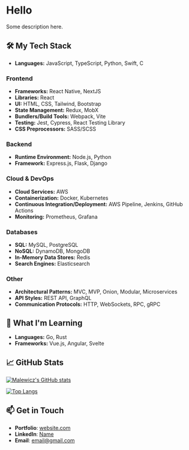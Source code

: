 # Hello

Some description here.

## 🛠️ My Tech Stack

- **Languages:** JavaScript, TypeScript, Python, Swift, C

### Frontend

- **Frameworks:** React Native, NextJS
- **Libraries:** React
- **UI:** HTML, CSS, Tailwind, Bootstrap
- **State Management:** Redux, MobX
- **Bundlers/Build Tools:** Webpack, Vite
- **Testing:** Jest, Cypress, React Testing Library
- **CSS Preprocessors:** SASS/SCSS

### Backend

- **Runtime Environment:** Node.js, Python
- **Framework:** Express.js, Flask, Django

### Cloud & DevOps

- **Cloud Services:** AWS
- **Containerization:** Docker, Kubernetes
- **Continuous Integration/Deployment:** AWS Pipeline, Jenkins, GitHub Actions
- **Monitoring:** Prometheus, Grafana

### Databases

- **SQL:** MySQL, PostgreSQL
- **NoSQL:** DynamoDB, MongoDB
- **In-Memory Data Stores:** Redis
- **Search Engines:** Elasticsearch

### Other

- **Architectural Patterns:** MVC, MVP, Onion, Modular, Microservices
- **API Styles:** REST API, GraphQL
- **Communication Protocols:** HTTP, WebSockets, RPC, gRPC

## 🌱 What I'm Learning

- **Languages:** Go, Rust
- **Frameworks:** Vue.js, Angular, Svelte

## 📈 GitHub Stats

[![Malewicz's GitHub stats](https://github-readme-stats.vercel.app/api?username=malewicz1337&show_icons=true&theme=dark)](https://github.com/malewicz1337/github-readme-stats)

[![Top Langs](https://github-readme-stats.vercel.app/api/top-langs/?username=malewicz1337&show_icons=true&theme=dark)](https://github.com/malewicz1337/github-readme-stats)

## 📫 Get in Touch

- **Portfolio**: [website.com](https://yourwebsite.com)
- **LinkedIn**: [Name](https://www.linkedin.com/in/yourlinkedin/)
- **Email**: [email@gmail.com](mailto:youremail@gmail.com)


<!---
malewicz1337/malewicz1337 is a ✨ special ✨ repository because its `README.md` (this file) appears on your GitHub profile.
You can click the Preview link to take a look at your changes.
--->
